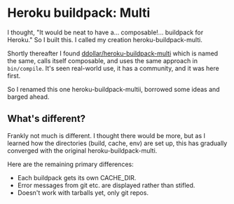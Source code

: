 Heroku buildpack: Multi
=======================

I thought, "It would be neat to have a... composable!... buildpack for
Heroku." So I built this. I called my creation heroku-buildpack-multi.

Shortly thereafter I found [ddollar/heroku-buildpack-multi](https://github.com/ddollar/heroku-buildpack-multi)
which is named the same, calls itself composable, and uses the same
approach in `bin/compile`.  It's seen real-world use, it has a community,
and it was here first.

So I renamed this one heroku-buildpack-multii, borrowed some ideas and
barged ahead.

What's different?
-----------------

Frankly not much is different. I thought there would be more, but as
I learned how the directories (build, cache, env) are set up, this has
gradually converged with the original heroku-buildpack-multi.

Here are the remaining primary differences:

* Each buildpack gets its own CACHE_DIR.
* Error messages from git etc. are displayed rather than stifled.
* Doesn't work with tarballs yet, only git repos.
